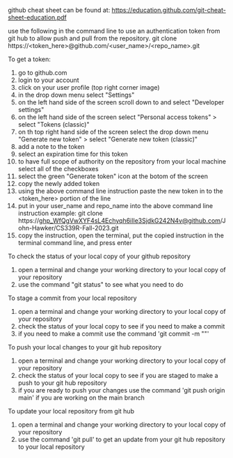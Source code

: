 github cheat sheet can be found at:
https://education.github.com/git-cheat-sheet-education.pdf

use the following in the command line to use an authentication token from git hub to allow push and pull from the repository.
git clone https://<token_here>@github.com/<user_name>/<repo_name>.git

To get a token:
1. go to github.com 
2. login to your account
3. click on your user profile (top right corner image)
4. in the drop down menu select "Settings"
5. on the left hand side of the screen scroll down to and select "Developer settings"
6. on the left hand side of the screen select "Personal access tokens" >  select "Tokens (classic)"
7. on th top right hand side of the screen select the drop down menu "Generate new token" > select "Generate new token (classic)"
8. add a note to the token
9. select an expiration time for this token
10. to have full scope of authority on the repository from your local machine select all of the checkboxes
11. select the green "Generate token" icon at the botom of the screen
12. copy the newly added token
13. using the above command line instruction paste the new token in to the <token_here> portion of the line
14. put in your user_name and repo_name into the above command line instruction
    example: git clone https://ghp_WfQgVwXYF4sL4Echyqh6iIle3SjdkG242N4v@github.com/John-Hawker/CS339R-Fall-2023.git
15. copy the instruction, open the terminal, put the copied instruction in the terminal command line, and press enter

To check the status of your local copy of your github repository
1. open a terminal and change your working directory to your local copy of your repository
2. use the command "git status" to see what you need to do

To stage a commit from your local repository
1. open a terminal and change your working directory to your local copy of your repository
2. check the status of your local copy to see if you need to make a commit
3. if you need to make a commit use the command 'git commit -m "<add a message about the commit here>"'

To push your local changes to your git hub repository
1. open a terminal and change your working directory to your local copy of your repository
2. check the status of your local copy to see if you are staged to make a push to your git hub repository
3. if you are ready to push your changes use the command 'git push origin main' if you are working on the main branch

To update your local repository from git hub
1. open a terminal and change your working directory to your local copy of your repository
2. use the command 'git pull' to get an update from your git hub repository to your local repository